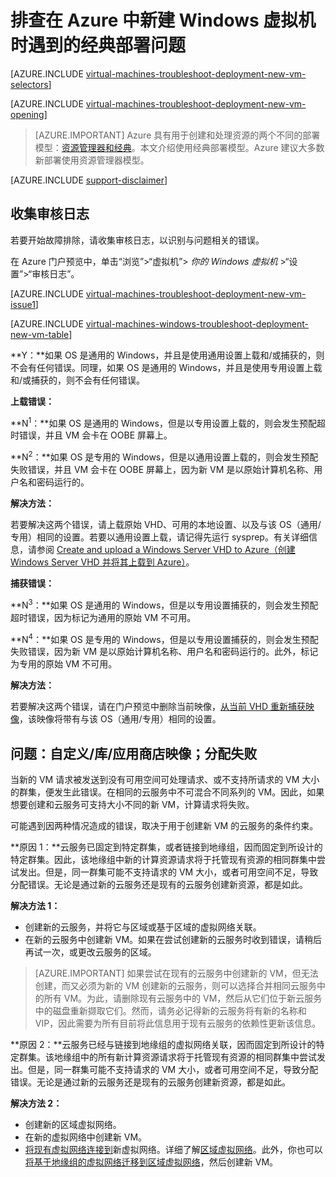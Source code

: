 <!-- Ibiza Portal: tested -->

<properties
   pageTitle="排查 Windows VM 经典部署问题 | Azure"
   description="排查在 Azure 中新建 Windows 虚拟机时遇到的经典部署问题"
   services="virtual-machines-windows"
   documentationCenter=""
   authors="jiangchen79"
   manager="felixwu"
   editor=""
   tags="top-support-issue"/>

<tags
	ms.service="virtual-machines-windows"
	ms.date="05/06/2016"
	wacn.date="06/20/2016"/>

# 排查在 Azure 中新建 Windows 虚拟机时遇到的经典部署问题

[AZURE.INCLUDE [virtual-machines-troubleshoot-deployment-new-vm-selectors](../includes/virtual-machines-windows-troubleshoot-deployment-new-vm-selectors-include.md)]

[AZURE.INCLUDE [virtual-machines-troubleshoot-deployment-new-vm-opening](../includes/virtual-machines-troubleshoot-deployment-new-vm-opening-include.md)]

> [AZURE.IMPORTANT] Azure 具有用于创建和处理资源的两个不同的部署模型：[资源管理器和经典](/documentation/articles/resource-manager-deployment-model)。本文介绍使用经典部署模型。Azure 建议大多数新部署使用资源管理器模型。

[AZURE.INCLUDE [support-disclaimer](../includes/support-disclaimer.md)]

## 收集审核日志

若要开始故障排除，请收集审核日志，以识别与问题相关的错误。

在 Azure 门户预览中，单击“浏览”>“虚拟机”> *你的 Windows 虚拟机* >“设置”>“审核日志”。

[AZURE.INCLUDE [virtual-machines-troubleshoot-deployment-new-vm-issue1](../includes/virtual-machines-troubleshoot-deployment-new-vm-issue1-include.md)]

[AZURE.INCLUDE [virtual-machines-windows-troubleshoot-deployment-new-vm-table](../includes/virtual-machines-windows-troubleshoot-deployment-new-vm-table.md)]

**Y：**如果 OS 是通用的 Windows，并且是使用通用设置上载和/或捕获的，则不会有任何错误。同理，如果 OS 是通用的 Windows，并且是使用专用设置上载和/或捕获的，则不会有任何错误。

**上载错误：**

**N<sup>1</sup>：**如果 OS 是通用的 Windows，但是以专用设置上载的，则会发生预配超时错误，并且 VM 会卡在 OOBE 屏幕上。

**N<sup>2</sup>：**如果 OS 是专用的 Windows，但是以通用设置上载的，则会发生预配失败错误，并且 VM 会卡在 OOBE 屏幕上，因为新 VM 是以原始计算机名称、用户名和密码运行的。

**解决方法：**

若要解决这两个错误，请上载原始 VHD、可用的本地设置、以及与该 OS（通用/专用）相同的设置。若要以通用设置上载，请记得先运行 sysprep。有关详细信息，请参阅 [Create and upload a Windows Server VHD to Azure（创建 Windows Server VHD 并将其上载到 Azure）](/documentation/articles/virtual-machines-windows-classic-createupload-vhd)。

**捕获错误：**

**N<sup>3</sup>：**如果 OS 是通用的 Windows，但是以专用设置捕获的，则会发生预配超时错误，因为标记为通用的原始 VM 不可用。

**N<sup>4</sup>：**如果 OS 是专用的 Windows，但是以专用设置捕获的，则会发生预配失败错误，因为新 VM 是以原始计算机名称、用户名和密码运行的。此外，标记为专用的原始 VM 不可用。

**解决方法：**

若要解决这两个错误，请在门户预览中删除当前映像，[从当前 VHD 重新捕获映像](/documentation/articles/virtual-machines-windows-classic-capture-image)，该映像将带有与该 OS（通用/专用）相同的设置。

## 问题：自定义/库/应用商店映像；分配失败
当新的 VM 请求被发送到没有可用空间可处理请求、或不支持所请求的 VM 大小的群集，便发生此错误。在相同的云服务中不可混合不同系列的 VM。因此，如果想要创建和云服务可支持大小不同的新 VM，计算请求将失败。

可能遇到因两种情况造成的错误，取决于用于创建新 VM 的云服务的条件约束。

**原因 1：**云服务已固定到特定群集，或者链接到地缘组，因而固定到所设计的特定群集。因此，该地缘组中新的计算资源请求将于托管现有资源的相同群集中尝试发出。但是，同一群集可能不支持请求的 VM 大小，或者可用空间不足，导致分配错误。无论是通过新的云服务还是现有的云服务创建新资源，都是如此。

**解决方法 1：**

- 创建新的云服务，并将它与区域或基于区域的虚拟网络关联。
- 在新的云服务中创建新 VM。如果在尝试创建新的云服务时收到错误，请稍后再试一次，或更改云服务的区域。

> [AZURE.IMPORTANT] 如果尝试在现有的云服务中创建新的 VM，但无法创建，而又必须为新的 VM 创建新的云服务，则可以选择合并相同云服务中的所有 VM。为此，请删除现有云服务中的 VM，然后从它们位于新云服务中的磁盘重新撷取它们。然而，请务必记得新的云服务将有新的名称和 VIP，因此需要为所有目前将此信息用于现有云服务的依赖性更新该信息。

**原因 2：**云服务已经与链接到地缘组的虚拟网络关联，因而固定到所设计的特定群集。该地缘组中的所有新计算资源请求将于托管现有资源的相同群集中尝试发出。但是，同一群集可能不支持请求的 VM 大小，或者可用空间不足，导致分配错误。无论是通过新的云服务还是现有的云服务创建新资源，都是如此。

**解决方法 2：**

- 创建新的区域虚拟网络。
- 在新的虚拟网络中创建新 VM。
- [将现有虚拟网络连接到](https://azure.microsoft.com/blog/vnet-to-vnet-connecting-virtual-networks-in-azure-across-different-regions/)新虚拟网络。详细了解[区域虚拟网络](https://azure.microsoft.com/blog/2014/05/14/regional-virtual-networks/)。此外，你也可以[将基于地缘组的虚拟网络迁移到区域虚拟网络](https://azure.microsoft.com/blog/2014/11/26/migrating-existing-services-to-regional-scope/)，然后创建新 VM。

<!---HONumber=Mooncake_0613_2016-->
